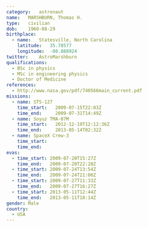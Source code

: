 ```yaml
---
category:	astronaut
name:	MARSHBURN, Thomas H.
type:	civilian
dob:	1960-08-29
birthplace:
  - name:	Statesville, North Carolina
    latitude:	35.78577
    longitude:	-80.888924
twitter:	AstroMarshburn
qualifications:
  - BSc in physics
  - MSc in engineering physics
  - Doctor of Medicine
references:
  - http://www.nasa.gov/pdf/740566main_current.pdf
missions:
  - name: STS-127
    time_start:   2009-07-15T22:03Z
    time_end:     2009-07-31T14:49Z
  - name: Soyuz TMA-07M
    time_start:   2012-12-19T12:12:36Z
    time_end:     2013-05-14T02:32Z
  - name: SpaceX Crew-3
    time_start:
    time_end:
evas:
  - time_start: 2009-07-20T15:27Z
    time_end:   2009-07-20T22:20Z
  - time_start: 2009-07-24T13:54Z
    time_end:   2009-07-24T21:06Z
  - time_start: 2009-07-27T11:33Z
    time_end:   2009-07-27T16:27Z
  - time_start: 2013-05-11T12:44Z
    time_end:   2013-05-11T18:14Z
gender:	Male
country:
  - USA
---
```


